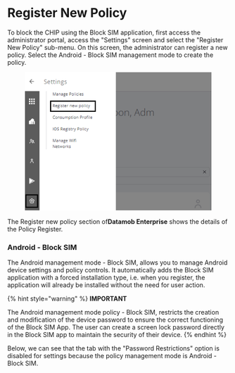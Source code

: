 # Register New Policy

To block the CHIP using the Block SIM application, first access the administrator portal, access the "Settings" screen and select the "Register New Policy" sub-menu. On this screen, the administrator can register a new policy. Select the Android - Block SIM management mode to create the policy.

<figure><img src="../../../.gitbook/assets/Captura de tela 2024-02-15 173951.png" alt=""><figcaption></figcaption></figure>

The Register new policy section o&#x66;**Datamob Enterprise** shows the details of the Policy Register.

### Android - Block SIM <a href="#heading-h.cdgsk02n5ih4" id="heading-h.cdgsk02n5ih4"></a>

The Android management mode - Block SIM, allows you to manage Android device settings and policy controls. It automatically adds the Block SIM application with a forced installation type, i.e. when you register, the application will already be installed without the need for user action.

{% hint style="warning" %}
**IMPORTANT**

The Android management mode policy - Block SIM, restricts the creation and modification of the device password to ensure the correct functioning of the Block SIM App. The user can create a screen lock password directly in the Block SIM app to maintain the security of their device.
{% endhint %}

Below, we can see that the tab with the "Password Restrictions" option is disabled for settings because the policy management mode is Android - Block SIM.
